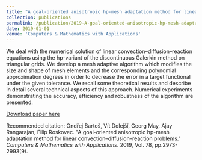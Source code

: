 ```yaml
---
title: "A goal-oriented anisotropic hp-mesh adaptation method for linear convection–diffusion–reaction problems"
collection: publications
permalink: /publication/2019-A-goal-oriented-anisotropic-hp-mesh-adaptation-method-for-linear-convection–diffusion–reaction-problems
date: 2019-01-01
venue: 'Computers & Mathematics with Applications'
---
```

We deal with the numerical solution of linear convection–diffusion–reaction equations using the hp-variant of the discontinuous Galerkin method on triangular grids. We develop a mesh adaptive algorithm which modifies the size and shape of mesh elements and the corresponding polynomial approximation degrees in order to decrease the error in a target functional under the given tolerance. We recall some theoretical results and describe in detail several technical aspects of this approach. Numerical experiments demonstrating the accuracy, efficiency and robustness of the algorithm are presented.

[Download paper here](https://www.sciencedirect.com/science/article/pii/S0898122119301774)


Recommended citation: Ondřej Bartoš, Vít Dolejší, Georg May, Ajay Rangarajan, Filip Roskovec. &quot;A goal-oriented anisotropic hp-mesh adaptation method for linear convection–diffusion–reaction problems.&quot; <i>Computers & Mathematics with Applications</i>. 2019, Vol. 78, pp.2973-2993(9).